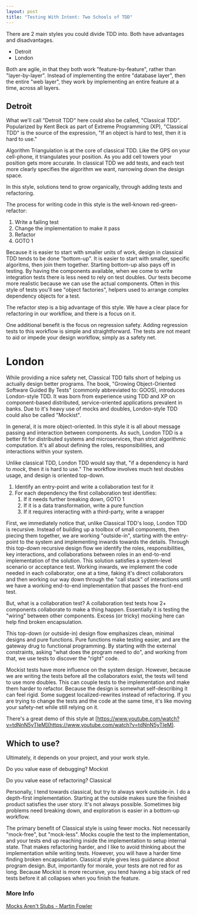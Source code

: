 ```yaml
---
layout: post
title: "Testing With Intent: Two Schools of TDD"
---
```


There are 2 main styles you could divide TDD into. Both have advantages and
disadvantages.

- Detroit
- London

Both are agile, in that they both work "feature-by-feature", rather than
"layer-by-layer". Instead of implementing the entire "database layer", then the
entire "web layer", they work by implementing an entire feature at a time,
across all layers.

## Detroit

What we'll call "Detroit TDD" here could also be called, "Classical TDD".
Popularized by Kent Beck as part of Extreme Programming (XP), "Classical TDD" is
the source of the expression, "If an object is hard to test, then it is hard to
use."

Algorithm Triangulation is at the core of classical TDD. Like the GPS on your
cell-phone, it triangulates your position. As you add cell towers your position
gets more accurate. In classical TDD we add tests, and each test more clearly
specifies the algorithm we want, narrowing down the design space.

In this style, solutions tend to grow organically, through adding tests and
refactoring.

The process for writing code in this style is the well-known red-green-refactor:

1. Write a failing test
2. Change the implementation to make it pass
3. Refactor
4. GOTO 1

Because it is easier to start with smaller units of work, design in classical
TDD tends to be done "bottom-up". It is easier to start with smaller, specific
algoritms, then join them together. Starting bottom-up also pays off in testing.
By having the components available, when we come to write integration tests
there is less need to rely on test doubles. Our tests become more realistic
because we can use the actual components. Often in this style of tests you'll
see "object factories", helpers used to arrange complex dependency objects for a
test.

The refactor step is a big advantage of this style. We have a clear place for
refactoring in our workflow, and there is a focus on it.

One additional benefit is the focus on regression safety. Adding regression
tests to this workflow is simple and straightforward. The tests are not meant to
aid or impede your design workflow, simply as a safety net.

# London

While providing a nice safety net, Classical TDD falls short of helping us
actually design better programs. The book, "Growing Object-Oriented Software
Guided By Tests" (commonly abbreviated to: GOOS), introduces London-style TDD.
It was born from experience using TDD and XP on component-based distributed,
service-oriented applications prevalent in banks. Due to it's heavy use of mocks
and doubles, London-style TDD could also be called "Mockist".

In general, it is more object-oriented. In this style it is all about message
passing and interaction between components. As such, London TDD is a better fit
for distributed systems and microservices, than strict algorithmic computation.
It's all about defining the roles, responsibilities, and interactions within
your system.

Unlike classical TDD, London TDD would say that, "if a dependency is hard to
*mock*, then it is hard to use." The workflow involves much test doubles usage,
and design is oriented top-down.

1. Identify an entry-point and write a collaboration test for it
2. For each dependency the first collaboration test identifies:
    1. If it needs further breaking down, GOTO 1
    2. If it is a data transformation, write a pure function
    3. If it requires interacting with a third-party, write a wrapper

First, we immediately notice that, unlike Classical TDD's loop, London TDD is
recursive. Instead of building up a toolbox of small components, then piecing
them together, we are working "outside-in", starting with the entry-point to the
system and implementing inwards towards the details. Through this top-down
recursive design flow we identify the roles, responsibilities, key interactions,
and collaborations between roles in an end-to-end implementation of the
solution. This solution satisfies a system-level scenario or acceptance test.
Working inwards, we implement the code needed in each collaborator, one at a
time, faking it's direct collaborators and then working our way down through the
"call stack" of interactions until we have a working end-to-end implementation
that passes the front-end test.

But, what is a collaboration test? A collaboration test tests how 2+ components
collaborate to make a thing happen. Essentially it is testing the "wiring"
between other components. Excess (or tricky) mocking here can help find broken
encapsulation.

This top-down (or outside-in) design flow emphasizes clean, minimal designs and
pure functions. Pure functions make testing easier, and are the gateway drug to
functional programming. By starting with the external constraints, asking "what
does the program need to do", and working from that, we use tests to discover
the "right" code.

Mockist tests have more influence on the system design. However, because we are
writing the tests before all the collaborators exist, the tests will tend to use
more doubles. This can couple tests to the implementation and make them harder
to refactor. Because the design is somewhat self-describing it can feel rigid.
Some suggest localized-rewrites instead of refactoring. If you are trying to
change the tests and the code at the same time, it's like moving your safety-net
while still relying on it.

There's a great demo of this style at
[https://www.youtube.com/watch?v=tdNnN5yTIeM](https://www.youtube.com/watch?v=tdNnN5yTIeM).

## Which to use?

Ultimately, it depends on your project, and your work style.

Do you value ease of debugging? Mockist

Do you value ease of refactoring? Classical

Personally, I tend towards classical, but try to always work outside-in. I do a
depth-first implementation. Starting at the outside makes sure the finished
product satisfies the user story. It's not always possible. Sometimes big
problems need breaking down, and exploration is easier in a bottom-up workflow.

The primary benefit of Classical style is using fewer mocks. Not necessarily
"mock-free", but "mock-less". Mocks couple the test to the implementation, and
your tests end up reaching inside the implementation to setup internal state.
That makes refactoring harder, and I like to avoid thinking about the
implementation while writing tests. However, you will have a harder time finding
broken encapsulation. Classical style gives less guidance about program design.
But, importantly for morale, your tests are not red for as long. Because Mockist
is more recursive, you tend having a big stack of red tests before it all
collapses when you finish the feature.

### More Info

[Mocks Aren't Stubs - Martin Fowler](https://martinfowler.com/articles/mocksArentStubs.html)
